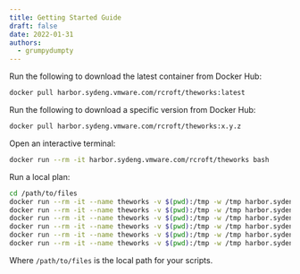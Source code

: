 ```yaml
---
title: Getting Started Guide
draft: false
date: 2022-01-31
authors:
  - grumpydumpty
---
```


Run the following to download the latest container from Docker Hub:

```bash
docker pull harbor.sydeng.vmware.com/rcroft/theworks:latest
```

Run the following to download a specific version from Docker Hub:

```bash
docker pull harbor.sydeng.vmware.com/rcroft/theworks:x.y.z
```

Open an interactive terminal:

```bash
docker run --rm -it harbor.sydeng.vmware.com/rcroft/theworks bash
```

Run a local plan:

```bash
cd /path/to/files
docker run --rm -it --name theworks -v $(pwd):/tmp -w /tmp harbor.sydeng.vmware.com/rcroft/theworks bash
docker run --rm -it --name theworks -v $(pwd):/tmp -w /tmp harbor.sydeng.vmware.com/rcroft/theworks ansible --version 
docker run --rm -it --name theworks -v $(pwd):/tmp -w /tmp harbor.sydeng.vmware.com/rcroft/theworks packer version
docker run --rm -it --name theworks -v $(pwd):/tmp -w /tmp harbor.sydeng.vmware.com/rcroft/theworks powercli version
docker run --rm -it --name theworks -v $(pwd):/tmp -w /tmp harbor.sydeng.vmware.com/rcroft/theworks powershell version
docker run --rm -it --name theworks -v $(pwd):/tmp -w /tmp harbor.sydeng.vmware.com/rcroft/theworks theworks version
```

Where `/path/to/files` is the local path for your scripts.
